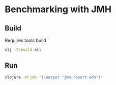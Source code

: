 # Benchmarking with JMH

## Build

Requires tools build

```sh
clj -T:build all
```

## Run

```sh
clojure -M:jmh '{:output "jmh-report.edn"}'
```
